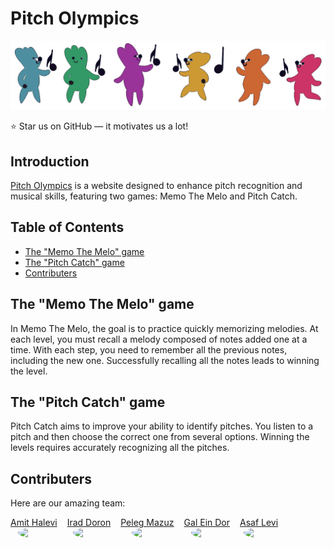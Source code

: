 # Pitch Olympics

<a href="https://pitcholympics.vercel.app/en" target="_blanck">
<img src="pitch-catch-image.png"/>

</a>

⭐ Star us on GitHub — it motivates us a lot!

## Introduction

[Pitch Olympics](https://pitcholympics.vercel.app/en) is a website designed to enhance pitch recognition and musical skills, featuring two games: Memo The Melo and Pitch Catch.

## Table of Contents

-   [The "Memo The Melo" game](#the-memo-the-melo-game)
-   [The "Pitch Catch" game](#the-pitch-catch-game)
-   [Contributers](#contributers)

## The "Memo The Melo" game

In Memo The Melo, the goal is to practice quickly memorizing melodies. At each level, you must recall a melody composed of notes added one at a time. With each step, you need to remember all the previous notes, including the new one. Successfully recalling all the notes leads to winning the level.

## The "Pitch Catch" game

Pitch Catch aims to improve your ability to identify pitches. You listen to a pitch and then choose the correct one from several options. Winning the levels requires accurately recognizing all the pitches.

## Contributers

Here are our amazing team:

<div style="display: flex; gap: 16px; flex-wrap: no-wrap">
<a href="https://github.com/HaleviAmit" target="_blank" style="display: flex; flex-direction: column; justify-content: center; align-items: center">
<label>Amit Halevi</label>
<img
    src="https://avatars.githubusercontent.com/u/77746878?v=4"
    style="width: 50px; border-radius: 50%"
/>
</a>

<a href="https://github.com/IradDoron" target="_blank" style="display: flex; flex-direction: column; justify-content: center; align-items: center">
<label>Irad Doron</label>
<img
    src="https://avatars.githubusercontent.com/u/91728307?v=4"
    style="width: 50px; border-radius: 50%"
/>
</a>

<a href="https://github.com/pelegsch666" target="_blank" style="display: flex; flex-direction: column; justify-content: center; align-items: center">
<label>Peleg Mazuz</label>
<img
    src="https://avatars.githubusercontent.com/u/79254940?v=4"
    style="width: 50px; border-radius: 50%"
/>
</a>

<a href="https://github.com/galeindor" target="_blank" style="display: flex; flex-direction: column; justify-content: center; align-items: center">
<label>Gal Ein Dor</label>
<img
    src="https://avatars.githubusercontent.com/u/73552373?v=4"
    style="width: 50px; border-radius: 50%"
/>
</a>

<a href="https://github.com/asafl14" target="_blank" style="display: flex; flex-direction: column; justify-content: center; align-items: center">
<label>Asaf Levi</label>
<img
    src="https://avatars.githubusercontent.com/u/28961253?v=4"
    style="width: 50px; border-radius: 50%"
/>
</a>
</div>
